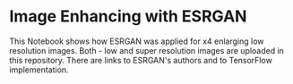 # Image Enhancing with ESRGAN
This Notebook shows how ESRGAN was applied for x4 enlarging low resolution images. Both - low and super resolution images are uploaded in this repository.
There are links to ESRGAN's authors and to TensorFlow implementation.
